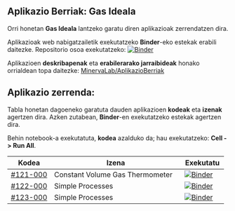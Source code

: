 ## Aplikazio Berriak: Gas Ideala

Orri honetan **Gas Ideala** lantzeko garatu diren aplikazioak zerrendatzen dira.

Aplikazioak web nabigatzailetik exekutatzeko **Binder**-eko estekak erabili daitezke. Repositorio osoa exekutatzeko: <a class="reference external" href="https://mybinder.org/v2/gh/Ikergym/MinervaLab/AplikazioBerriak"><img alt="Binder" src="https://mybinder.org/badge_logo.svg"></a>


Aplikazioen **deskribapenak** eta **erabilerarako jarraibideak** honako orrialdean topa daitezke: [MinervaLab/AplikazioBerriak](https://ikergym.github.io/MinervaLab/landing-page)
<br/>

## Aplikazio zerrenda:

Tabla honetan dagoeneko garatuta dauden aplikazioen **kodeak** eta **izenak** agertzen dira. Azken zutabean, **Binder**-en exekutatzeko estekak agertzen dira.

Behin notebook-a exekutatuta, **kodea** azalduko da; hau exekutatzeko: **Cell -> Run All**.



<center>
<table >
    <thead>
        <tr>
            <th>Kodea </th>
            <th>Izena</th>
            <th>Exekutatu</th>
        </tr>
    </thead>
    <tbody>
        <tr>
            <td width="20%"><a href="https://ikergym.github.io/MinervaLab/%23121-000%20Constant%20Volume%20Gas%20Thermometer.html">#121-000</a></td>
            <td>Constant Volume Gas Thermometer </td>
            <td><a class="reference external" href="https://mybinder.org/v2/gh/Ikergym/MinervaLab/7da11ec6d08014af702ea7892b24ffdc6896ba85?filepath=apps%2Fideal_gas%2FConstant%20Volume%20Gas%20Thermometer.ipynb"><img alt="Binder" src="https://mybinder.org/badge_logo.svg"></a></td>
        </tr>
        <tr>
            <td><a href="https://ikergym.github.io/MinervaLab/%23122-000%20Simple%20Processes.html">#122-000</a></td>
            <td>Simple Processes</td>
            <td><a class="reference external" href="https://mybinder.org/v2/gh/Ikergym/MinervaLab/7da11ec6d08014af702ea7892b24ffdc6896ba85?filepath=apps%2Fideal_gas%2FSimple%20Processes.ipynb"><img alt="Binder" src="https://mybinder.org/badge_logo.svg"></a></td>
        </tr>
        <tr>
            <td><a href="https://ikergym.github.io/MinervaLab/%23123-000%20Polytropic%20Processes.html">#123-000</a></td>
            <td>Simple Processes</td>
            <td><a class="reference external" href="https://mybinder.org/v2/gh/Ikergym/MinervaLab/7da11ec6d08014af702ea7892b24ffdc6896ba85?filepath=apps%2Fideal_gas%2FPolytropic%20Process.ipynb"><img alt="Binder" src="https://mybinder.org/badge_logo.svg"></a></td>
        </tr>
    </tbody>
</table>
</center>

<br/>
